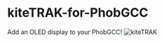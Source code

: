 # kiteTRAK-for-PhobGCC
Add an OLED display to your PhobGCC!
![kiteTRAK](https://github.com/kiteCTRL/kiteTRAK-for-PhobGCC/assets/68704631/732f4004-b676-4e2c-b8da-53ff4d135663)
